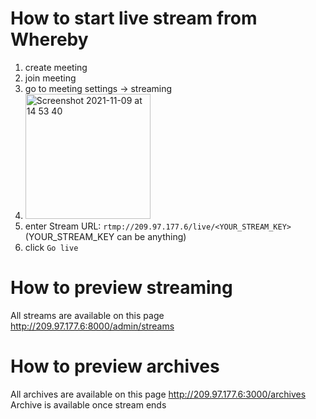 # How to start live stream from Whereby

1. create meeting
2. join meeting
3. go to meeting settings -> streaming
4. <img width="200" alt="Screenshot 2021-11-09 at 14 53 40" src="https://user-images.githubusercontent.com/29824827/140937250-1f2eb94f-73a9-4df4-9fc8-71f19822a01c.png">
5. enter Stream URL: `rtmp://209.97.177.6/live/<YOUR_STREAM_KEY>` (YOUR_STREAM_KEY can be anything)
6. click `Go live`

# How to preview streaming

All streams are available on this page http://209.97.177.6:8000/admin/streams

# How to preview archives

All archives are available on this page http://209.97.177.6:3000/archives <br>
Archive is available once stream ends
